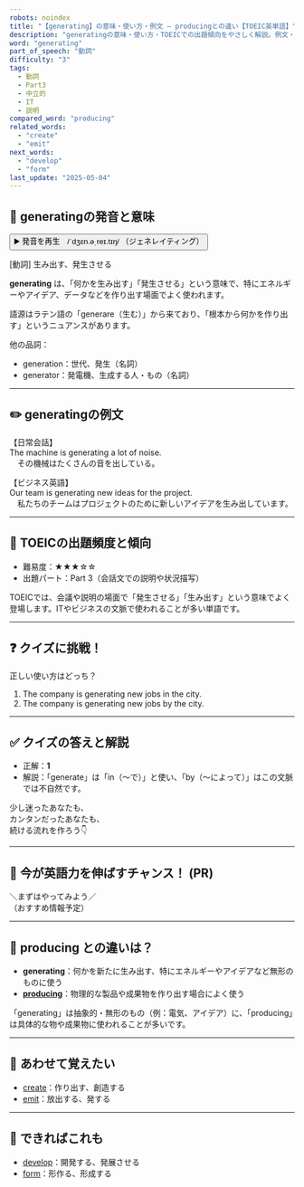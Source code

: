 ```yaml
---
robots: noindex
title: "【generating】の意味・使い方・例文 ― producingとの違い【TOEIC英単語】"
description: "generatingの意味・使い方・TOEICでの出題傾向をやさしく解説。例文・クイズ付きでproducingとの違いもわかりやすく学べます。"
word: "generating"
part_of_speech: "動詞"
difficulty: "3"
tags:
  - 動詞
  - Part3
  - 中立的
  - IT
  - 説明
compared_word: "producing"
related_words:
  - "create"
  - "emit"
next_words:
  - "develop"
  - "form"
last_update: "2025-05-04"
---
```


## 🔰 generatingの発音と意味

<button class="play-audio" onclick="playTTS('generating')">
  <span class="play-audio-main">
    ▶️ 発音を再生　/ˈdʒɛn.əˌreɪ.tɪŋ/
  </span>
  <span class="play-audio-sub">
    （ジェネレイティング）
  </span>
</button>

[動詞] 生み出す、発生させる

**generating** は、「何かを生み出す」「発生させる」という意味で、特にエネルギーやアイデア、データなどを作り出す場面でよく使われます。

語源はラテン語の「generare（生む）」から来ており、「根本から何かを作り出す」というニュアンスがあります。

他の品詞：  
- generation：世代、発生（名詞）
- generator：発電機、生成する人・もの（名詞）

---

## ✏️ generatingの例文

【日常会話】  
The machine is generating a lot of noise.  
　その機械はたくさんの音を出している。

【ビジネス英語】  
Our team is generating new ideas for the project.  
　私たちのチームはプロジェクトのために新しいアイデアを生み出しています。

---

## 🎯 TOEICの出題頻度と傾向

- 難易度：★★★☆☆
- 出題パート：Part 3（会話文での説明や状況描写）

TOEICでは、会議や説明の場面で「発生させる」「生み出す」という意味でよく登場します。ITやビジネスの文脈で使われることが多い単語です。

---

## ❓ クイズに挑戦！

正しい使い方はどっち？

1. The company is generating new jobs in the city.  
2. The company is generating new jobs by the city.

---

## ✅ クイズの答えと解説

- 正解：**1**
- 解説：「generate」は「in（〜で）」と使い、「by（〜によって）」はこの文脈では不自然です。

少し迷ったあなたも、  
カンタンだったあなたも、  
続ける流れを作ろう👇️

---

## 🚀 今が英語力を伸ばすチャンス！ (PR)

<div class="info-center">
＼まずはやってみよう／<br>  
（おすすめ情報予定）
</div>

---

## 🤔  producing との違いは？

- **generating**：何かを新たに生み出す、特にエネルギーやアイデアなど無形のものに使う
- **[producing](/producing)**：物理的な製品や成果物を作り出す場合によく使う

「generating」は抽象的・無形のもの（例：電気、アイデア）に、「producing」は具体的な物や成果物に使われることが多いです。

---

## 🧩 あわせて覚えたい

- [create](/create)：作り出す、創造する
- [emit](/emit)：放出する、発する

---

## 📖 できればこれも

- [develop](/develop)：開発する、発展させる
- [form](/form)：形作る、形成する

<!-- cvid: aid26_bid08 -->
